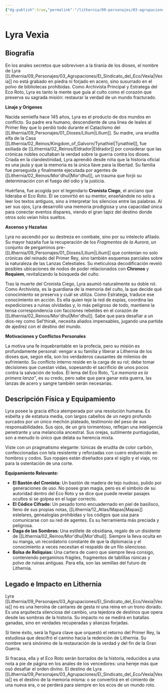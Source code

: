 ```yaml
---
{"dg-publish":true,"permalink":"/lithernia/09-personajes/03-agrupaciones/el-eco-roto/lyra-vexia/","tags":["lithernia","personajes","El Eco Roto","Culto","Estratega","Semielfo"]}
---
```


# Lyra Vexia

## Biografía

En los anales secretos que sobreviven a la tiranía de los dioses, el nombre de Lyra [[Lithernia/09_Personajes/03_Agrupaciones/El_Sindicato_del_Eco/Vexia\|Vexia]] no está grabado en piedra ni forjado en acero, sino susurrado en el polvo de bibliotecas prohibidas. Como Archivista Principal y Estratega del Eco Roto, Lyra es tanto la mente que guía al culto como el corazón que preserva su sagrada misión: restaurar la verdad de un mundo fracturado.

**Linaje y Orígenes**

Nacida semielfa hace 145 años, Lyra es el producto de dos mundos en conflicto. Su padre era humano, descendiente de una línea de leales al Primer Rey que lo perdió todo durante el Cataclismo del [[Lithernia/09_Personajes/01_Dioses/Lilium\|Lilium]]. Su madre, una erudita elfa de la Casa [[Lithernia/02_Reinos/Kingdom_of_Galvorn/Tynathiel\|Tynathiel]], fue exiliada de [[Lithernia/02_Reinos/Eldrador\|Eldrador]] por considerar que las crónicas nobles ocultaban la verdad sobre la guerra contra los dioses. Criada en la clandestinidad, Lyra aprendió desde niña que la historia oficial es una jaula y que la memoria es la única llave para la libertad. Su familia fue perseguida y finalmente ejecutada por agentes de [[Lithernia/02_Reinos/Mor'dhul\|Mor'dhul]], un trauma que forjó su determinación con el fuego del odio y la justicia.

Huérfana, fue acogida por el legendario **Cronista Ciego**, el anciano que lideraba el Eco Roto. Él se convirtió en su mentor, enseñándole no solo a leer los textos antiguos, sino a interpretar los silencios entre las palabras. Al ser sus ojos, Lyra desarrolló una memoria prodigiosa y una capacidad única para conectar eventos dispares, viendo el gran tapiz del destino donde otros solo veían hilos sueltos.

**Ascenso y Hazañas**

Lyra no ascendió por su destreza en combate, sino por su intelecto afilado. Su mayor hazaña fue la recuperación de los *Fragmentos de la Aurora*, un conjunto de pergaminos pre-[[Lithernia/09_Personajes/01_Dioses/Lilium\|Lilium]] que contenían no solo crónicas del reinado del Primer Rey, sino también esquemas parciales sobre la naturaleza de las Lanzas Celestiales. Su meticulosa decodificación reveló posibles ubicaciones de nodos de poder relacionados con **Chronos** y **Requiem**, revitalizando la búsqueda del culto.

Tras la muerte del Cronista Ciego, Lyra asumió naturalmente su doble rol. Como Archivista, es la guardiana de la memoria del culto, la que decide qué conocimiento se preserva y cuál se utiliza. Como Estratega, traduce ese conocimiento en acción. Es ella quien teje la red de espías, coordina las expediciones a ruinas olvidadas y, lo más peligroso de todo, mantiene la tensa correspondencia con facciones rebeldes en el corazón de [[Lithernia/02_Reinos/Mor'dhul\|Mor'dhul]]. Sabe que para desafiar a un dios-rey como Sel'thirak, necesita aliados impensables, jugando una partida de ajedrez con el destino del mundo.

**Motivaciones y Conflictos Personales**

La motiva una fe inquebrantable en la profecía, pero su misión es profundamente personal: vengar a su familia y liberar a Lithernia de los dioses que, según ella, son los verdaderos causantes de milenios de sufrimiento. Su conflicto interno reside en la carga de su rol; debe tomar decisiones que cuestan vidas, sopesando el sacrificio de unos pocos contra la salvación de todos. El lema del Eco Roto, *"La memoria es la primera lanza"*, es su credo, pero sabe que para ganar esta guerra, las lanzas de acero y sangre también serán necesarias.

## Descripción Física y Equipamiento

Lyra posee la gracia élfica atemperada por una resolución humana. Es esbelta y de estatura media, con largos cabellos de un negro profundo surcados por un único mechón plateado, testimonio del peso de sus responsabilidades. Sus ojos, de un gris tormentoso, reflejan una inteligencia penetrante y una melancolía ancestral. Sus orejas, sutilmente puntiagudas, son a menudo lo único que delata su herencia mixta.

Viste con un pragmatismo elegante: túnicas de erudita de color carbón, confeccionadas con tela resistente y reforzadas con cuero endurecido en hombros y codos. Sus ropajes están diseñados para el sigilo y el viaje, no para la ostentación de una corte.

**Equipamiento Relevante:**

*   **El Bastón del Cronista:** Un bastón de madera de tejo nudoso, pulido por generaciones de uso. No posee gran magia, pero es el símbolo de su autoridad dentro del Eco Roto y se dice que puede revelar pasajes ocultos si se golpea en el lugar correcto.
*   **El Códice Cifrado:** Un pesado tomo encuadernado en piel de basilisco, lleno de sus propias notas, [[Lithernia/12_Atlas/Mapas\|Mapas]] estelares, genealogías prohibidas y los códigos que usa para comunicarse con su red de agentes. Es su herramienta más preciada y peligrosa.
*   **Daga de las Sombras:** Una estilete de obsidiana, regalo de un disidente de [[Lithernia/02_Reinos/Mor'dhul\|Mor'dhul]]. Siempre la lleva oculta en su manga, un recordatorio constante de que la diplomacia y el conocimiento a veces necesitan el respaldo de un filo silencioso.
*   **Bolsa de Reliquias:** Una cartera de cuero que siempre lleva consigo, conteniendo pergaminos frágiles, fragmentos de tablillas rúnicas y polvo de ruinas antiguas. Para ella, son las semillas del futuro de Lithernia.

## Legado e Impacto en Lithernia

Lyra [[Lithernia/09_Personajes/03_Agrupaciones/El_Sindicato_del_Eco/Vexia\|Vexia]] no es una heroína de cantares de gesta ni una reina en un trono dorado. Es una arquitecta silenciosa del cambio, una tejedora de destinos que opera desde las sombras de la historia. Su impacto no se medirá en batallas ganadas, sino en verdades recuperadas y alianzas forjadas.

Si tiene éxito, será la figura clave que orquestó el retorno del Primer Rey, la estudiosa que descifró el camino hacia la redención de Lithernia. Su nombre será sinónimo de la restauración de la verdad y del fin de la Gran Guerra.

Si fracasa, ella y el Eco Roto serán borrados de la historia, reducidos a una nota a pie de página en los anales de los vencedores: una hereje más que osó desafiar el orden divino. El destino de Lyra [[Lithernia/09_Personajes/03_Agrupaciones/El_Sindicato_del_Eco/Vexia\|Vexia]] es el destino de la memoria misma: o se convertirá en el cimiento de una nueva era, o se perderá para siempre en los ecos de un mundo roto.
